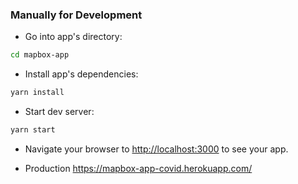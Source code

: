 
### Manually for Development

- Go into app's directory:

```sh
cd mapbox-app
```

- Install app's dependencies:

```sh
yarn install
```

- Start dev server:

```sh
yarn start
```

- Navigate your browser to [http://localhost:3000](http://localhost:3000) to see your app.

- Production
https://mapbox-app-covid.herokuapp.com/